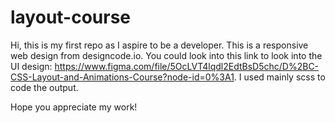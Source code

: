 # layout-course

Hi, this is my first repo as I aspire to be a developer. This is a responsive web design from designcode.io.
You could look into this link to look into the UI design: https://www.figma.com/file/5OcLVT4lqdl2EdtBsD5chc/D%2BC-CSS-Layout-and-Animations-Course?node-id=0%3A1.
I used mainly scss to code the output.

Hope you appreciate my work!
